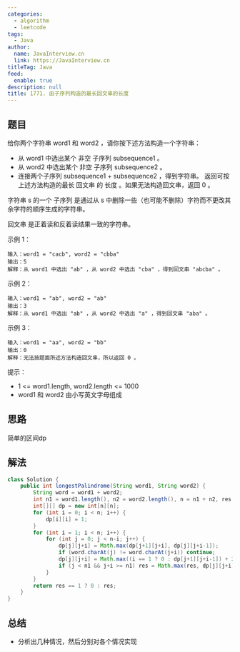 ```yaml
---
categories: 
  - algorithm
  - leetcode
tags: 
  - Java
author: 
  name: JavaInterview.cn
  link: https://JavaInterview.cn
titleTag: Java
feed: 
  enable: true
description: null
title: 1771. 由子序列构造的最长回文串的长度
---
```


## 题目

给你两个字符串 word1 和 word2 ，请你按下述方法构造一个字符串：

* 从 word1 中选出某个 非空 子序列 subsequence1 。
* 从 word2 中选出某个 非空 子序列 subsequence2 。
* 连接两个子序列 subsequence1 + subsequence2 ，得到字符串。
返回可按上述方法构造的最长 回文串 的 长度 。如果无法构造回文串，返回 0 。

字符串 s 的一个 子序列 是通过从 s 中删除一些（也可能不删除）字符而不更改其余字符的顺序生成的字符串。

回文串 是正着读和反着读结果一致的字符串。



示例 1：

    输入：word1 = "cacb", word2 = "cbba"
    输出：5
    解释：从 word1 中选出 "ab" ，从 word2 中选出 "cba" ，得到回文串 "abcba" 。
示例 2：

    输入：word1 = "ab", word2 = "ab"
    输出：3
    解释：从 word1 中选出 "ab" ，从 word2 中选出 "a" ，得到回文串 "aba" 。
示例 3：

    输入：word1 = "aa", word2 = "bb"
    输出：0
    解释：无法按题面所述方法构造回文串，所以返回 0 。


提示：

* 1 <= word1.length, word2.length <= 1000
* word1 和 word2 由小写英文字母组成

## 思路

简单的区间dp

## 解法
```java
class Solution {
    public int longestPalindrome(String word1, String word2) {
        String word = word1 + word2;
        int n1 = word1.length(), n2 = word2.length(), n = n1 + n2, res = 0;
        int[][] dp = new int[n][n];
        for (int i = 0; i < n; i++) {
            dp[i][i] = 1;
        }
        for (int i = 1; i < n; i++) {
            for (int j = 0; j < n-i; j++) {
                dp[j][j+i] = Math.max(dp[j+1][j+i], dp[j][j+i-1]);
                if (word.charAt(j) != word.charAt(j+i)) continue;
                dp[j][j+i] = Math.max((i == 1 ? 0 : dp[j+1][j+i-1]) + 2, dp[j][j+i]);
                if (j < n1 && j+i >= n1) res = Math.max(res, dp[j][j+i]);
            }
        }
        return res == 1 ? 0 : res;
    }
}

```

## 总结

- 分析出几种情况，然后分别对各个情况实现 
